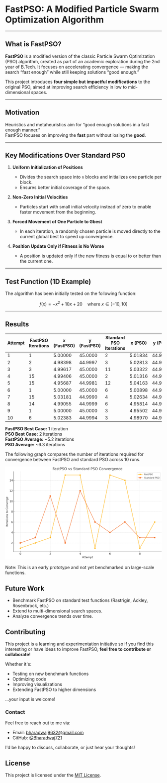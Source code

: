 # FastPSO: A Modified Particle Swarm Optimization Algorithm

---

## What is FastPSO?

**FastPSO** is a modified version of the classic Particle Swarm Optimization (PSO) algorithm, created as part of an academic exploration during the 2nd year of B.Tech. It focuses on accelerating convergence — making the search “fast enough” while still keeping solutions “good enough.”

This project introduces **four simple but impactful modifications** to the original PSO, aimed at improving search efficiency in low to mid-dimensional spaces.

---

## Motivation

Heuristics and metaheuristics aim for “good enough solutions in a fast enough manner.”  
FastPSO focuses on improving the **fast** part without losing the **good**.

---

## Key Modifications Over Standard PSO

1. **Uniform Initialization of Positions**
   - Divides the search space into `n` blocks and initializes one particle per block.
   - Ensures better initial coverage of the space.

2. **Non-Zero Initial Velocities**
   - Particles start with small initial velocity instead of zero to enable faster movement from the beginning.

3. **Forced Movement of One Particle to Gbest**
   - In each iteration, a randomly chosen particle is moved directly to the current global best to speed up convergence.

4. **Position Update Only if Fitness is No Worse**
   - A position is updated only if the new fitness is equal to or better than the current one.

---

## Test Function (1D Example)

The algorithm has been initially tested on the following function:

```math
f(x) = -x^2 + 10x + 20 \quad \text{where } x \in [-10, 10]
```

---

## Results

| Attempt | FastPSO Iterations | x (FastPSO) | y (FastPSO) | Standard PSO Iterations | x (PSO)    | y (PSO)     |
|---------|--------------------|-------------|-------------|--------------------------|------------|-------------|
| 1       | 1                  | 5.00000     | 45.0000     | 2                        | 5.01834    | 44.9997     |
| 2       | 2                  | 4.98398     | 44.9997     | 3                        | 5.02813    | 44.9992     |
| 3       | 3                  | 4.99617     | 45.0000     | 11                       | 5.03322    | 44.9989     |
| 4       | 15                 | 4.99406     | 45.0000     | 2                        | 5.01316    | 44.9998     |
| 5       | 15                 | 4.95687     | 44.9981     | 12                       | 5.04163    | 44.9983     |
| 6       | 1                  | 5.00000     | 45.0000     | 6                        | 5.00898    | 44.9999     |
| 7       | 15                 | 5.03181     | 44.9990     | 4                        | 5.02634    | 44.9993     |
| 8       | 14                 | 4.99055     | 44.9999     | 6                        | 4.95814    | 44.9982     |
| 9       | 1                  | 5.00000     | 45.0000     | 3                        | 4.95502    | 44.9980     |
| 10      | 6                  | 5.02383     | 44.9994     | 3                        | 4.98970    | 44.9999     |

**FastPSO Best Case:** 1 iteration  
**PSO Best Case:** 2 iterations  
**FastPSO Average:** ~5.2 iterations  
**PSO Average:** ~6.3 iterations  

The following graph compares the number of iterations required for convergence between FastPSO and standard PSO across 10 runs.

![Convergence Comparison](images/convergence_comparisons.png)

Note: This is an early prototype and not yet benchmarked on large-scale functions.

## Future Work

- Benchmark FastPSO on standard test functions (Rastrigin, Ackley, Rosenbrock, etc.)
- Extend to multi-dimensional search spaces.
- Analyze convergence trends over time.

## Contributing

This project is a learning and experimentation initiative so if you find this interesting or have ideas to improve FastPSO, **feel free to contribute or collaborate**!

Whether it's:
- Testing on new benchmark functions
- Optimizing code
- Improving visualizations
- Extending FastPSO to higher dimensions

...your input is welcome!

### Contact

Feel free to reach out to me via:

- Email: bharadwaj9632@gmail.com  
- GitHub: [@Bharadwaj721](https://github.com/Bharadwaj721)

I'd be happy to discuss, collaborate, or just hear your thoughts!

## License

This project is licensed under the [MIT License](./LICENSE).





